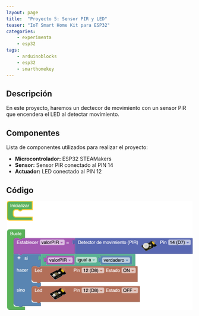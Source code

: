 ```yaml
---
layout: page
title:  "Proyecto 5: Sensor PIR y LED"
teaser: "IoT Smart Home Kit para ESP32"
categories:
    - experimenta
    - esp32
tags:
    - arduinoblocks
    - esp32
    - smarthomekey
---
```


## Descripción
En este proyecto, haremos un dectecor de movimiento con un sensor PIR que encendera el LED al detectar movimiento.
## Componentes
Lista de componentes utilizados para realizar el proyecto:
- **Microcontrolador:** ESP32 STEAMakers
- **Sensor:** Sensor PIR conectado al PIN 14
- **Actuador:** LED conectado al PIN 12

## Código 
<p align="center">
    <img src="/images/experimenta/esp32/Proyectos/Proyecto5.png" alt="Proyecto 5" width="500"/>
</p>
